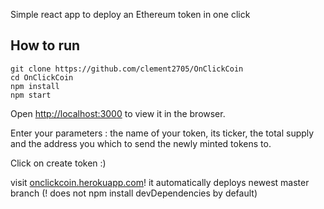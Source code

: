 Simple react app to deploy an Ethereum token in one click

## How to run

```
git clone https://github.com/clement2705/OnClickCoin
cd OnClickCoin
npm install
npm start 
```

Open [http://localhost:3000](http://localhost:3000) to view it in the browser.


Enter your parameters : the name of your token, its ticker, the total supply and the address you
which to send the newly minted tokens to. 

Click on create token :)  


visit [onclickcoin.herokuapp.com](onclickcoin.herokuapp.com)!
it automatically deploys newest master branch (! does not npm install devDependencies by default)
